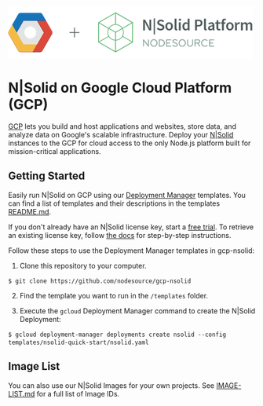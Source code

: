 ![N|Solid](/images/nsolid-gcp.png)

# N|Solid on Google Cloud Platform (GCP)

[GCP](https://cloud.google.com/) lets you build and host applications and websites, store data, and analyze data on Google's scalable infrastructure. Deploy your [N|Solid](https://nodesource.com/products/nsolid) instances to the GCP for cloud access to the only Node.js platform built for mission-critical applications.

## Getting Started

Easily run N|Solid on GCP using our [Deployment Manager](https://cloud.google.com/deployment-manager/) templates. You can find a list of templates and their descriptions in the templates [README.md](/templates/README.md).

If you don't already have an N|Solid license key, start a [free trial](https://pages.nodesource.com/nsolid-free-trial.html). To retrieve an existing license key, follow [the docs](https://docs.nodesource.com/nsolid/3.0/docs#setting-up-the-nsolid-console) for step-by-step instructions. 

Follow these steps to use the Deployment Manager templates in gcp-nsolid:

1. Clone this repository to your computer.
```
$ git clone https://github.com/nodesource/gcp-nsolid
```
2. Find the template you want to run in the `/templates` folder.

3. Execute the `gcloud` Deployment Manager command to create the N|Solid Deployment:
```
$ gcloud deployment-manager deployments create nsolid --config templates/nsolid-quick-start/nsolid.yaml
```


## Image List

You can also use our N|Solid Images for your own projects. See [IMAGE-LIST.md](IMAGE-LIST.md) for a full list of Image IDs.
